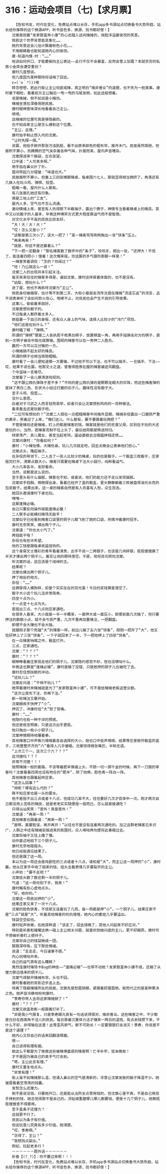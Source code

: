# 316：运动会项目（七)【求月票】
        【告知书友，时代在变化，免费站点难以长存，手机app多书源站点切换看书大势所趋，站长给你推荐的这个换源APP，听书音色多、换源、找书都好使！】
       沈棠是抱着“发家致富奔小康”的心态踏入这间赌摊的，俏脸洋溢着愉悦的笑意。
       倘若这个世界背景能具象化……
       她的背景这会儿估计飘着粉色小花。。。
       不用眼睛看也能知道她内心的愉悦。
       康·知道内情·时：“……”
       他该如何开口，才能委婉向主公表达——此行不仅不会暴富，反而会雪上加霜？本就贫穷的私房小金库会遭受重创？
       康时几度想说。
       但几度因为某种期待将话咽了回去。
       ε=(′ο｀*)))唉
       转念想想，若此行能让主公彻底戒赌，真正明白“赌非善业”的道理，也不失为一桩美事。康时垂下眼睑，看着前方主公脑后一甩一甩的马尾发梢，如此这般想着。
       说是赌摊，倒不如说是小赌坊。
       赌摊坐落在深巷简陋民居。
       康时眼神意味深长地看着自己主公。
       啧啧。
       这赌摊的位置可真是够隐蔽的。
       也不知自家主公是怎么摸到这个位置。
       “主公，且慢。”
       康时抬手制止想入内的沈棠。
       “让时先探一探。”
       说罢，他抬手掀开那张污浊肮脏、看不出原来颜色的粗布帘，推开木门。民居虽然简陋，但面积不算小。热腾腾的空气夹杂着各种气味，扑面而来，屋内声音嘈杂。
       沈棠探进来个脑袋，左右张望。
       口中道：“人可真多啊。”
       用手指在鼻尖扑了扑。
       眉间带起几分褶皱：“味道也大。”
       民居面积不算小，但塞上三四张矮脚赌桌，每桌围六七人，那就显得相当拥挤了，角落还有几拨人在玩斗鸡、弹棋、投壶。
       粗略一看，屋内什么人都有。
       有几张面孔她还有印象。
       俱是工地上的“工友”。
       屋内人多，空气也不怎么流通。
       激动情绪上来，甚至有人热得脱下半截袖子，露出个膀子，神情专注看着赌桌上的赌具。其中又以玩骰子的人最多，毕竟这种博弈方式更大程度靠运气而不是智商。
       对文化水平不高的庶民比较友好。
       “大！大！大！大！”
       “哎！怎么又是小？”
       “这都是第三次小了，该大一把了！”某一赌客骂骂咧咧掏出一张“饼条”压上。
       “再来再来！”
       “就是，你这不是还赢着么？”
       “下一把一定翻身！”那名赌客数了数怀中的“条子”，咬咬牙，掷出一张，“还押大！不信了，能连着四把小！慢着！这次俺来摇，你这厮的手气跟你那脚一样臭！”
       一赌客笑着调侃：“怎的？你闻过？”
       “呸！乃公就这么一说！”
       沈棠二人的出现并未引起关注。
       每天来来往往的赌客多得是，诸如沈棠、康时这样穿着体面的，也不是没有。
       “幼梨，想玩什么？”
       进了屋，他也不再称呼沈棠为“主公”。
       倘若身份被揭穿，估计等不到第二天，大街小巷就会流传沈君在赌摊“流连忘返”的流言，且不说表弟听了会如何怒火攻心、咆哮不止，对庶民也会产生不良的引导效果。
       这事儿，偷偷着来就好。
       沈棠是想玩骰子的。
       不过每桌人都挤着太多人。
       她掂量一下自己的身板，还有众人身上的气味，选择人比较少的“冷门”项目。
       “他们这是在玩什么？”
       康时瞄了眼：“弹棋。”
       所谓的“弹棋”便是二人各执若干枚黑白棋子，放置棋盘一角，再用手指弹击对方的棋子，直到一方棋子被击中取光就算输。围观的赌客可以在一旁押二人胜负。
       赢的一方可以瓜分输的一方。
       小赌摊搞不起太好的赌具。
       所谓的棋子也相当简陋粗糙。
       康时看了一会儿便知道哪一方要输，不过他不可以下注，也不可以插手，一旦插手、下注——哎，结果不说也罢。他那文士之道，曾害得胜券在握的赌客被逆风翻盘。
       个中滋味一言难尽。
       沈棠看了一会儿摸清游戏规则。
       “这不跟公西仇弹珠子差不多？”不同的是公西仇弹的是颗颗龙眼大的珍珠，而这些赌客弹的是抹了黑白二色、形状大小经过打磨的石子儿，趣味性没有骰子大。
       至于斗鸡、投壶……
       没什么意思。
       后者对于习武之人而言轻而易举，前者只会让沈棠想到鸡肉的一百种做法。
       看来看去还是玩骰子吧。
       “二位可有想玩的？”沈棠二人搁在一众粗糙赌客中间格外显眼，赌摊杂役露出一口磨损严重的黄牙，笑着迎了上来，“俺们这儿，什么都有，要不要跟着玩两把？”
       不管是赌坊还是赌摊，盯上的都是赌客的钱，赌客就是他们的衣食父母，区别在于玩的大还是玩的小。当然，若赌客克制不住上头了，最后结局都是殊途同归。
       倾家荡产、卖儿鬻女，甚至当起老鸨，逼迫婆娘去当暗娼挣钱还债……
       沈棠问康时：“你看如何？”
       康时：“小赌怡情，大赌伤身。玩儿几次就走吧，回去太晚会让表弟他们担心。”
       沈棠点头，撸起袖子。
       在杂役的带领下，二人去了一张人比较少的赌桌，玩的也是骰子。一个骰盅三枚骰子，庄家摇完打开，清算点数大小。赌客只需要在赌桌下注大小就行，纯粹看运气。
       大小几率各半，发财看命。
       当然，说都是这么说的。
       至于里头有什么猫腻，赌客也不知，或者说，他们的能力还不足以发现猫腻。
       沈棠双手抱胸，微微探出身，看着已经开了盖的骰盅，里头静静躺着三枚被盘得油光水亮的包浆骰子。结果出来，这一桌的赌客自然是有人欢喜有人愁，众生百态。
       她回头邀请康时下桌也玩。
       嘿嘿——
       这厮逢赌必输。
       自己只要反向操作就能逢赌必赢！
       二人联手必能横扫赌场无敌手！
       沈棠似乎已经看到赌客口袋里的铜子儿都飞到了她的口袋，热情冲着康时招手。
       康时无奈笑笑，摸出两个子儿。
       沈棠道：“你也太小气了。”
       两钱能干啥？
       杂役也有些许失望。
       他的工钱是跟每桌收益挂钩的。
       这个身穿文士儒衫的青年看着清贵，出手不说一二两银子，也该是几块碎银，抠抠搜搜摸了半天才摸出两个铜子儿，着实让他的期待落空。于是，他将目光转向沈棠。
       听沈棠的话，这应该是个阔绰的主。
       结果呢？
       沈棠也摸出两个铜子儿。
       押了相反的地方。
       杂役：“……”
       这俩穿得人模狗样，却是个实实在在的穷光蛋！今日的奖钱算是落空了。
       骰子大小这个玩儿法非常简单。
       四至十点为小。
       十一点至十七点为大。
       若摇出三点、十八点则庄家通吃。
       在很多人看来，大小就是一半一半概率，一直押大或一直压小，即便前面几次输了，但只要押注的数额小点，就不会亏损严重，几次不重再加重赌注，一把翻盘。
       即便不会大赚也不会大赔。
       就跟刚才那个死磕“大”的赌客一样，前边儿输了五六张“饼条”，刚刚一把开了“大”，他又恰好押上了三张“饼条”，一下子就回本了一半，下一把他押上了四张“饼条”。
       在一众赌客呐喊之中，骰盅打开。
       三点，庄家通吃。
       沈棠：“？？？”
       康时：“？？？”
       眼睁睁看着庄家揽走他们的铜子儿，沈棠隐约感觉不妙，但也没嘀咕什么。
       毕竟这也算是“逢赌必输”，康时是输了没错，只是她押的铜子儿也被吃了去。
       康时忍住想扶额的冲动。
       “还玩儿么？”
       沈棠反问道：“干嘛不玩儿？”
       她带着康时奔赌摊就是为了“发家致富奔小康”，可不是给赌摊老板送营业额。
       “这次让我先下注，你再下注。”
       新一轮赌注又要开始。
       沈棠眼疾手快押了“小”。
       押完了，冲康时往“大”怒了努嘴。
       康时：“……”
       他隐约也有一种不详的预感。
       但还是依言照做，只是这次出手更抠。
       他只掏出一枚小小铜子儿。
       沈棠神情期待地攥着拳。
       其他赌客口中声嘶力竭喊着各自选择的大小，她也口中低声喃喃，结果等庄家掀开骰盅的盖子，三枚整整齐齐的“六”看得人几乎傻眼。沈棠惊得微张嘴巴，半晌无语。
       “上次三个一，这次三个六？？？”
       这河狸吗？？？
       非常不河狸！！！
       按照赌摊一般的套路，不该等着肥羊情绪上头，不顾一切一掷千金的时候，再下一刀狠的宰客吗？沈棠看看四周也没有吻合的“肥羊”，除了他俩，脸色青一阵白一阵。
       其他赌客也跟着起哄庄家。
       “这怎么回事？”
       “闹呢？哪有这么巧的？”
       殊不知庄家也是一头的雾水。
       他不是摇不出三点或者十八点，但成功几率不大，往往要好几次才侥幸中一次。刚才两次自己都没用上苦练的赌技，就是老老实实随便摇一摇而已，怎么就直接通吃？
       只得讪讪笑笑：“意外！真是意外！”
       沈棠道：“再来一局！”
       其他赌客也跟着道：“再来一局！”
       “是啊，莫要耽误，再开再开！”以往也不是没有连着两次通吃的。加之这群老赌客见多识广，人群之中还有赌摊安插进来的氛围托，众人嘀咕两句便将此事揭过去。
       沈棠将袖子又往上撸了撸。
       动作豪迈地拍下三个铜子儿。
       康时无奈地摇摇头。
       他已经能遇见结果了。
       但还是跟了这一局。
       本以为这一局还会是戏剧性的三点或者十八点，谁知是“大”，而主公这一局押的“小”，康时赢。他从庄家手中收了赔来的钱，扭头去看表情几乎要裂开的主公。
       小声劝：“要不走吧？”
       沈棠低头数了数还剩一半的铜子儿。
       气道：“这一局你别下手，我来！”
       康时略有些心虚地点头。
       “好，依你的。”
       沈棠这一局依旧押的“小”。
       结果庄家又来了一次十八点。
       沈棠的脸色铁青，不信邪又连着玩了几局，每一局都是押“小”，一个铜子儿，结果庄家不是“三点”就是“大”。听着其他赌客的叽叽喳喳，她内心的委屈几乎要溢出。
       钱袋空空如也。
       康时轻声咳嗽，在她耳畔道：“该走了，回去得晚了，其他人问起来不好应对。”
       特别是祈善和褚曜这俩一碰上主公相关问题，就喜欢刨根问底的主儿，更不好糊弄。康时可不想被祈善盯上使绊子。
       沈棠将自己的钱袋揪成一团。
       狠狠深呼吸，压下那些情绪。
       说道：“走走走，今日诸事不顺。”
       内心则嘀咕开来。
       自己的运气真有这么糟糕？
       竟然连康时赌场卡Bug的神技——“逢赌必输”——也带不动她？发家致富奔小康不成，还输了从狸力那边借来的铜子儿。
       沈棠气得掀开赌摊布帘，头也不回。
       康时看着她的背影迈步追上去。
       待离了隐蔽赌摊所在的民居，沈棠先是愁眉锁眼，紧跟着舒展眉梢，取而代之的是某种果决之色。她声音冷静地吩咐康时。
       “季寿你带人去将这家赌摊掀了！”
       康时：“？？？”
       沈棠又欲盖弥彰一般跟着打补丁。
       “非是我小气报复，只是季寿跟元良有一句话说得很对，赌非善业。这些赌客之中，不少都是白日在西南角干活儿的庶民。每日靠着沉重体力活才赚来一两日的温饱，有点余钱攒下来，干什么不好，非得输在这里！此等歪风邪气，断不可助长！一定要狠狠打击消灭！季寿，你说是不是这个道理？”
       她内心又将自己的话来回翻滚琢磨。
       嗯——
       自己说得有理有据。
       她这么干都是为了挽救这些被赌博蛊惑的赌客啊！亡羊补牢，犹未晚矣！
       才不是因为被自己的臭手气打击到。
       “嗯，主公此言有理。”
       康时又重复地点头。
       “非常有理！”
       街上虽不如赌摊那么温，但涌入鼻尖的空气是清新的，凉意让沈棠发胀的脑子降温不少。她皱眉看着空荡荡的钱囊。
       发愁怎么还狸力。
       倒不是说没钱，只要她开口，还是能从治所支点零用钱的，但沈棠心里不爽，不是自己用双手挣到的钱，她总觉得那不是自己的。浮姑城重建哪儿哪儿都要钱，便是十几个铜子儿，她都抠抠搜搜舍不得挪用。
       至于盖条子还狸力？
       这就更不行了。
       庶民以为条子有价值。
       但这玩意儿究竟有多少价值，她清楚。
       “哎，季寿啊。”
       “怎得了，主公？”
       “我想找点副业。”
       例如，捡起老本行？
       －－－－－－题外话－－－－－－
       祈善【(?_?)】：你不要过来啊！！！
       【告知书友，时代在变化，免费站点难以长存，手机app多书源站点切换看书大势所趋，站长给你推荐的这个换源APP，听书音色多、换源、找书都好使！】